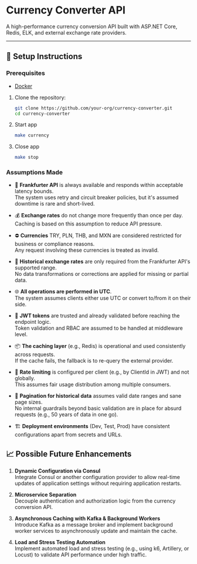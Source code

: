 # Currency Converter API

A high-performance currency conversion API built with ASP.NET Core, Redis, ELK, and external exchange rate providers.

---

## 🚀 Setup Instructions

### Prerequisites

- [Docker](https://www.docker.com/)

1. Clone the repository:

   ```bash
   git clone https://github.com/your-org/currency-converter.git
   cd currency-converter
   ```
2. Start app
   ```bash
   make currency
   ```
3. Close app
   ```bash
   make stop
   ```

### Assumptions Made
- 🔁 **Frankfurter API** is always available and responds within acceptable latency bounds. \
  The system uses retry and circuit breaker policies, but it's assumed downtime is rare and short-lived.

- 💰 **Exchange rates** do not change more frequently than once per day. \
  Caching is based on this assumption to reduce API pressure.  

- ⛔ **Currencies** TRY, PLN, THB, and MXN are considered restricted for business or compliance reasons. \
  Any request involving these currencies is treated as invalid.

- 📅 **Historical exchange rates** are only required from the Frankfurter API's supported range. \
  No data transformations or corrections are applied for missing or partial data.

- 🌐 **All operations are performed in UTC**. \
  The system assumes clients either use UTC or convert to/from it on their side.

- 🧪 **JWT tokens** are trusted and already validated before reaching the endpoint logic. \
Token validation and RBAC are assumed to be handled at middleware level.

- 📦 **The caching layer** (e.g., Redis) is operational and used consistently across requests. \
If the cache fails, the fallback is to re-query the external provider.

- 🔐 **Rate limiting** is configured per client (e.g., by ClientId in JWT) and not globally. \
This assumes fair usage distribution among multiple consumers.

- 🔎 **Pagination for historical data** assumes valid date ranges and sane page sizes. \
No internal guardrails beyond basic validation are in place for absurd requests (e.g., 50 years of data in one go).

- 🏗️ **Deployment environments** (Dev, Test, Prod) have consistent configurations apart from secrets and URLs.

## :chart_with_upwards_trend: Possible Future Enhancements

1. **Dynamic Configuration via Consul**  
   Integrate Consul or another configuration provider to allow real-time updates of application settings without requiring application restarts.

2. **Microservice Separation**  
   Decouple authentication and authorization logic from the currency conversion API.

3. **Asynchronous Caching with Kafka & Background Workers**  
   Introduce Kafka as a message broker and implement background worker services to asynchronously update and maintain the cache. 
4. **Load and Stress Testing Automation**  
   Implement automated load and stress testing (e.g., using k6, Artillery, or Locust) to validate API performance under high traffic.
